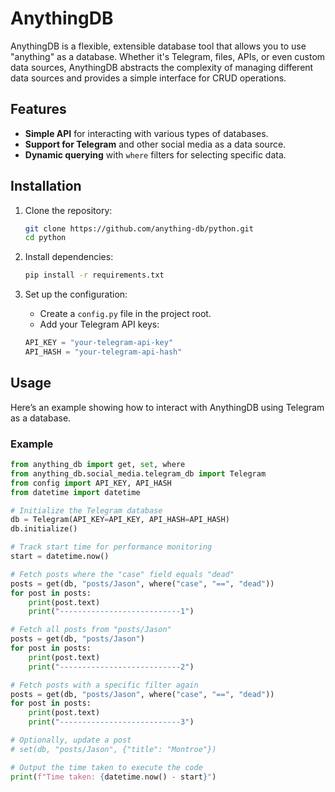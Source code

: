 # AnythingDB

AnythingDB is a flexible, extensible database tool that allows you to use "anything" as a database. Whether it's Telegram, files, APIs, or even custom data sources, AnythingDB abstracts the complexity of managing different data sources and provides a simple interface for CRUD operations.

## Features

- **Simple API** for interacting with various types of databases.
- **Support for Telegram** and other social media as a data source.
- **Dynamic querying** with `where` filters for selecting specific data.

## Installation

1. Clone the repository:

    ```bash
    git clone https://github.com/anything-db/python.git
    cd python
    ```

2. Install dependencies:

    ```bash
    pip install -r requirements.txt
    ```

3. Set up the configuration:
    - Create a `config.py` file in the project root.
    - Add your Telegram API keys:

    ```python
    API_KEY = "your-telegram-api-key"
    API_HASH = "your-telegram-api-hash"
    ```

## Usage

Here’s an example showing how to interact with AnythingDB using Telegram as a database.

### Example

```python
from anything_db import get, set, where
from anything_db.social_media.telegram_db import Telegram
from config import API_KEY, API_HASH
from datetime import datetime

# Initialize the Telegram database
db = Telegram(API_KEY=API_KEY, API_HASH=API_HASH)
db.initialize()

# Track start time for performance monitoring
start = datetime.now()

# Fetch posts where the "case" field equals "dead"
posts = get(db, "posts/Jason", where("case", "==", "dead"))
for post in posts:
    print(post.text)
    print("---------------------------1")

# Fetch all posts from "posts/Jason"
posts = get(db, "posts/Jason")
for post in posts:
    print(post.text)
    print("---------------------------2")

# Fetch posts with a specific filter again
posts = get(db, "posts/Jason", where("case", "==", "dead"))
for post in posts:
    print(post.text)
    print("---------------------------3")

# Optionally, update a post
# set(db, "posts/Jason", {"title": "Montroe"})

# Output the time taken to execute the code
print(f"Time taken: {datetime.now() - start}")
